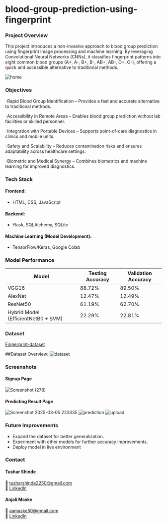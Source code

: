 # blood-group-prediction-using-fingerprint

###  Project Overview
This project introduces a non-invasive approach to blood group prediction using fingerprint image processing and machine learning. By leveraging Convolutional Neural Networks (CNNs), it classifies fingerprint patterns into eight common blood groups (A+, A-, B+, B-, AB+, AB-, O+, O-), offering a quick and accessible alternative to traditional methods.  

![home](https://github.com/user-attachments/assets/f3ebff6d-3e83-4234-bc3b-4344ed8f1348)


### Objectives
-Rapid Blood Group Identification – Provides a fast and accurate alternative to traditional methods.

-Accessibility in Remote Areas – Enables blood group prediction without lab facilities or skilled personnel.

-Integration with Portable Devices – Supports point-of-care diagnostics in clinics and mobile units.

-Safety and Scalability – Reduces contamination risks and ensures adaptability across healthcare settings.

-Biometric and Medical Synergy – Combines biometrics and machine learning for improved diagnostics.
  
### Tech Stack
#### Frontend: 
- HTML, CSS, JavaScript
#### Backend: 
- Flask, SQLAlchemy, SQLite
#### Machine Learning (Model Development): 
- TensorFlow/Keras,  Google Colab

### Model Performance
| Model                                | Testing Accuracy | Validation Accuracy |
|--------------------------------------|-----------------|---------------------|
| VGG16                                | 88.72%          | 89.50%              | 
| AlexNet                              | 12.47%          | 12.49%              | 
| ResNet50                             | 61.19%          | 62.70%              |
| Hybrid Model (EfficientNetB0 + SVM)  | 22.29%          | 22.81%              

### Dataset 
[Fingerprint-dataset](https://www.kaggle.com/datasets/rajumavinmar/finger-print-based-blood-group-dataset)

##Dataset Overview:
![dataset](https://github.com/user-attachments/assets/ccc93bf9-f1b4-490f-9767-aeca4800e98a)


### Screenshots
#### Signup Page
![Screenshot (278)](https://github.com/user-attachments/assets/f716115e-7875-4c65-b9cc-943c3faeb4cc)

#### Predicting Result Page
![Screenshot 2025-03-05 223335](https://github.com/user-attachments/assets/b5701d15-8837-46b8-aa13-c200625b0d35)
![prediction](https://github.com/user-attachments/assets/4076fbbe-de88-46a6-b4fc-209da889158c)
![upload](https://github.com/user-attachments/assets/3ba4768c-b462-46ab-aaf9-680808f344ec)


###  Future Improvements
- Expand the dataset for better generalization.
- Experiment with other models for further accuracy improvements.
- Deploy model in live environment

### Contact 
#### Tushar Shinde  
📧 [tusharshinde2250@gmail.com](mailto:tusharshinde2250@gmail.com)  
🔗 [LinkedIn](https://www.linkedin.com/in/tushar-shinde-262335257/)

#### Anjali Maske  
📧 [aamaske50@gmail.com](mailto:aamaske50@gmail.com)  
🔗 [LinkedIn](https://www.linkedin.com/in/anjali-maske/)
